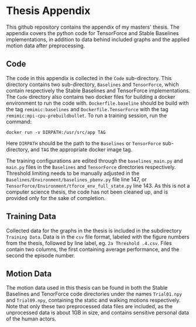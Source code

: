 # Thesis Appendix
This github repository contains the appendix of my masters' thesis.
The appendix covers the python code for TensorForce and Stable Baselines implementations, in addition to data behind included graphs and the applied motion data after preprocessing.

## Code
The code in this appendix is collected in the `Code` sub-directory. This directory contains two sub-directory, `Baselines` and `TensorForce`, which contain respectively the Stable Baselines and TensorForce implementations. The `Code` directory also contains two docker files for building a docker environment to run the code with. 
`Dockerfile.baseline` should be build with the tag `remimic:baselines` and 
`Dockerfile.TensorForce` with the tag `remimic:mpi-cpu-prebuildbullet`.
To run a training session, run the command: 

	docker run -v DIRPATH:/usr/src/app TAG

Here `DIRPATH` should be the path to the `Baselines` or `TensorForce` sub-directory, and `TAG` the appropriate docker image tag. 

The training configurations are edited through the `baselines_main.py` and `main.py` files in the `Baselines` and `TensorForce` directories respectively. Threshold limiting needs to be manually adjusted in the `Baselines/Environment/baselines_pbenv.py` file line 147, or `TensorForce/Environment/tforce_env_full_state.py` line 143.
As this is not a computer science thesis, the code has not been cleaned up, and is provided only for the sake of completion.

## Training Data
Collected data for the graphs in the thesis is included in the subdirectory `Training Data`. Data is in the `csv` file format, labeled with the figure numbers from the thesis, followed by line label, eg. `2a Threshold .4.csv`. Files contain two columns, the first containing average performance, and the second the episode number. 

## Motion Data
The motion data used in this thesis can be found in both the Stable Baselines and TenorForce code directories under the names `Trial01.npy` and `Trial09.npy`, containing the static and walking motions respectively. Note that only these two preprocessed data files are included, as the unprocessed data is about 1GB in size, and contains sensitive personal data of the human actors.